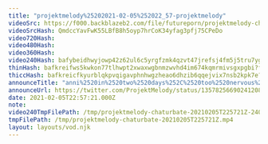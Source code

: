 ```yaml
---
title: "projektmelody%25202021-02-05%252022_57-projektmelody"
videoSrc: https://f000.backblazeb2.com/file/futureporn/projektmelody-chaturbate-2021-02-05.mp4
videoSrcHash: QmdccYavFwK55LBfB8h5oyp7hrCoK34yfag3pfj75CPeDo
video720Hash: 
video480Hash: 
video360Hash: 
video240Hash: bafybeidhwyjowp42z62ul6c5yrgfzmk4qzvt47jrefsj4fm5j5tru7ygp4?filename=projektmelody-chaturbate-20210205T225721Z-240p.mp4
thinHash: bafkreifws5kwkon77tlhwpt2xwaxwgbnmzwvhd4im674kqmrmivsgxpgbi?filename=20210205T225721Z_thin.jpg
thiccHash: bafkreicfkyurblqkpvqigavphnhwgzheao6dhzib6qqejvix7nsb2kpk7e?filename=20210205T225721Z_thicc.jpg
announceTitle: "anni%2520in%2520two%2520days%252C%2520too%2520nervous%2520to%2520do%2520it.%2520I%2527m%2520on%2520CB%252C%2520change%2520my%2520mind%2520%253E.%253C"
announceUrl: https://twitter.com/ProjektMelody/status/1357825669024120841
date: 2021-02-05T22:57:21.000Z
note: 
video240TmpFilePath: /tmp/projektmelody-chaturbate-20210205T225721Z-240p.mp4
tmpFilePath: /tmp/projektmelody-chaturbate-20210205T225721Z.mp4
layout: layouts/vod.njk
---
```

